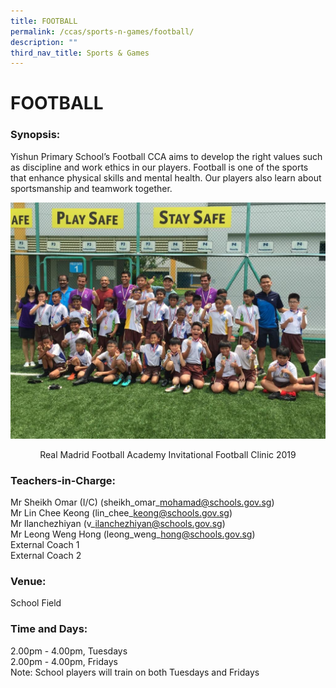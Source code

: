 ```yaml
---
title: FOOTBALL
permalink: /ccas/sports-n-games/football/
description: ""
third_nav_title: Sports & Games
---
```

# FOOTBALL

### Synopsis:  

Yishun Primary School’s Football CCA aims to develop the right values such as discipline and work ethics in our players. Football is one of the sports that enhance physical skills and mental health. Our players also learn about sportsmanship and teamwork together.

![](/images/CCAs/Football/CCA_Football_2020_1.jpg)

<center>Real Madrid Football Academy Invitational Football Clinic 2019</center>

<center></center>



<center></center>



<center></center>


### Teachers-in-Charge:

Mr Sheikh Omar (I/C) (sheikh\_omar\_mohamad@schools.gov.sg)   
Mr Lin Chee Keong (lin\_chee\_keong@schools.gov.sg)    
Mr Ilanchezhiyan (v\_ilanchezhiyan@schools.gov.sg)   
Mr Leong Weng Hong (leong\_weng\_hong@schools.gov.sg)   
External Coach 1   
External Coach 2

### **Venue:**

School Field

### **Time and Days:**

2.00pm - 4.00pm, Tuesdays  
2.00pm - 4.00pm, Fridays   
Note: School players will train on both Tuesdays and Fridays